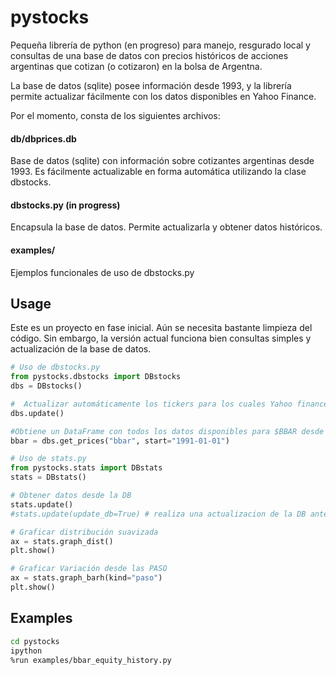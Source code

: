# pystocks
Pequeña librería de python (en progreso) para manejo, resgurado local y consultas de una base de datos
con precios históricos de acciones argentinas que cotizan (o cotizaron) en la bolsa de Argentna.

La base de datos (sqlite) posee información desde 1993, y la librería permite actualizar fácilmente
con los datos disponibles en Yahoo Finance.

Por el momento, consta de los siguientes archivos:

#### db/dbprices.db
Base de datos (sqlite) con información sobre cotizantes argentinas desde 1993. Es fácilmente actualizable
en forma automática utilizando la clase dbstocks.

#### dbstocks.py (in progress)
Encapsula la base de datos. Permite actualizarla y obtener datos históricos.

#### examples/
Ejemplos funcionales de uso de dbstocks.py

## Usage
Este es un proyecto en fase inicial. Aún se necesita bastante limpieza del código.
Sin embargo, la versión actual funciona bien consultas simples y actualización de la base de datos.

```python
# Uso de dbstocks.py
from pystocks.dbstocks import DBstocks
dbs = DBstocks()

#  Actualizar automáticamente los tickers para los cuales Yahoo finance tiene datos.
dbs.update()  

#Obtiene un DataFrame con todos los datos disponibles para $BBAR desde 1991.
bbar = dbs.get_prices("bbar", start="1991-01-01") 

# Uso de stats.py
from pystocks.stats import DBstats
stats = DBstats()

# Obtener datos desde la DB
stats.update()
#stats.update(update_db=True) # realiza una actualizacion de la DB antes de asignar los datos a stats

# Graficar distribución suavizada
ax = stats.graph_dist()
plt.show()

# Graficar Variación desde las PASO
ax = stats.graph_barh(kind="paso")
plt.show()
```

## Examples
```bash
cd pystocks
ipython
%run examples/bbar_equity_history.py
```
